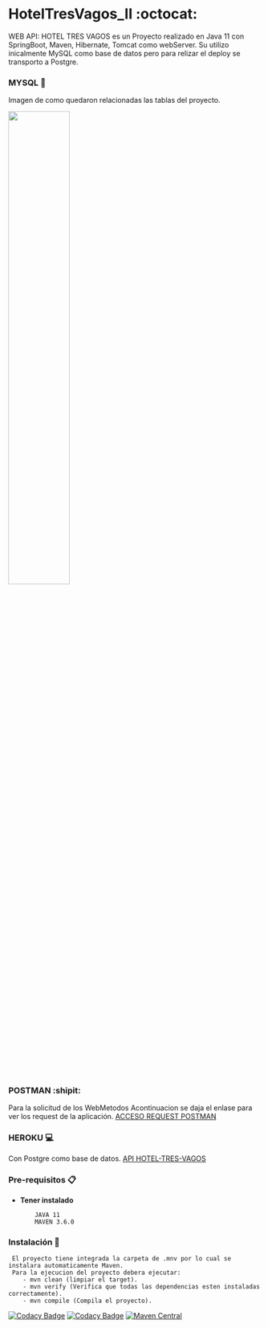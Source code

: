 # HotelTresVagos_II :octocat:

WEB API: HOTEL TRES VAGOS es un Proyecto realizado en Java 11 con SpringBoot, Maven, Hibernate, Tomcat como webServer. Su utilizo inicalmente MySQL como base de datos pero para relizar el deploy se transporto a Postgre.

### MYSQL :file_folder:

Imagen de como quedaron relacionadas las tablas del proyecto.

<div style="width: 100%">
 <img width="49.15%" src=""/>
</div>

### POSTMAN :shipit:
Para la solicitud de los WebMetodos
Acontinuacion se daja el enlase para ver los request de la aplicación.
<a href="https://documenter.getpostman.com/view/12223320/T1Dv6ZAQ" target="_blank"> ACCESO REQUEST POSTMAN<a>

### HEROKU :computer:
Con Postgre como base de datos.
<a href="https://hotel-tres-vagos.herokuapp.com/login" target="_blank">API HOTEL-TRES-VAGOS <a>

### Pre-requisitos 📋

* **Tener instalado**
    ```
        JAVA 11
        MAVEN 3.6.0
    ```

### Instalación 🔧

     El proyecto tiene integrada la carpeta de .mnv por lo cual se instalara automaticamente Maven.
     Para la ejecucion del proyecto debera ejecutar:
        - mvn clean (limpiar el target).
        - mvn verify (Verifica que todas las dependencias esten instaladas correctamente).
        - mvn compile (Compila el proyecto).
    
[![Codacy Badge](https://app.codacy.com/project/badge/Grade/60a21df2d87d41e180dcb88c7eb7b1e6)](https://www.codacy.com/manual/Stephaaniie/RRHH-Empleados?utm_source=github.com&amp;utm_medium=referral&amp;utm_content=Stephaaniie/RRHH-Empleados&amp;utm_campaign=Badge_Grade)
[![Codacy Badge](https://api.codacy.com/project/badge/Coverage/1c524e61cd8640e79b80d406eda8754b)](https://www.codacy.com/manual/Stephaaniie/Clima-Nasa?utm_source=github.com&amp;utm_medium=referral&amp;utm_content=Stephaaniie/Clima-Nasa&amp;utm_campaign=Badge_Coverage)
[![Maven Central](https://maven-badges.herokuapp.com/maven-central/com.codacy/codacy-coverage-reporter/badge.svg)](https://maven-badges.herokuapp.com/maven-central/com.codacy/codacy-coverage-reporter)